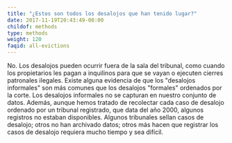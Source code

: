 ```yaml
---
title: "¿Estos son todos los desalojos que han tenido lugar?"
date: 2017-11-19T20:43:49-08:00
childof: methods
type: methods
weight: 120
faqid: all-evictions
---
```

No. Los desalojos pueden ocurrir fuera de la sala del tribunal, como cuando los propietarios les pagan a inquilinos para que se vayan o ejecuten cierres patronales ilegales. Existe alguna evidencia de que los "desalojos informales" son más comunes que los desalojos "formales" ordenados por la corte. Los desalojos informales no se capturan en nuestro conjunto de datos. Además, aunque hemos tratado de recolectar cada caso de desalojo ordenado por un tribunal registrado, que data del año 2000, algunos registros no estaban disponibles. Algunos tribunales sellan casos de desalojo; otros no han archivado datos; otros más hacen que registrar los casos de desalojo requiera mucho tiempo y sea difícil.